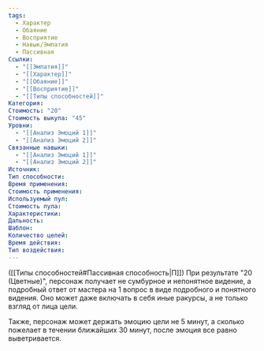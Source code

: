```yaml
---
tags:
  - Характер
  - Обаяние
  - Восприятие
  - Навык/Эмпатия
  - Пассивная
Ссылки:
  - "[[Эмпатия]]"
  - "[[Характер]]"
  - "[[Обаяние]]"
  - "[[Восприятие]]"
  - "[[Типы способностей]]"
Категория: 
Стоимость: "20"
Стоимость выкупа: "45"
Уровни:
  - "[[Анализ Эмоций 1]]"
  - "[[Анализ Эмоций 2]]"
Связанные навыки:
  - "[[Анализ Эмоций 1]]"
  - "[[Анализ Эмоций 2]]"
Источник:
Тип способности:
Время применения:
Стоимость применения:
Используемый пул:
Стоимость пула:
Характеристики:
Дальность:
Шаблон:
Количество целей:
Время действия:
Тип воздействия:
---
```

([[Типы способностей#Пассивная способность|П]]) При результате "20 (Цветные)", персонаж получает не сумбурное и непонятное видение, а подробный ответ от мастера на 1 вопрос в виде подробного и понятного видения. Оно может даже включать в себя иные ракурсы, а не только взгляд от лица цели.

Также, персонаж может держать эмоцию цели не 5 минут, а сколько пожелает в течении ближайших 30 минут, после эмоция все равно выветривается. 